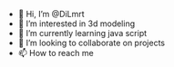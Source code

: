 - 👋 Hi, I’m @DiLmrt
- 👀 I’m interested in 3d modeling
- 🌱 I’m currently learning java script
- 💞️ I’m looking to collaborate on projects
- 📫 How to reach me 

<!---
DiLmrt/DiLmrt is a ✨ special ✨ repository because its `README.md` (this file) appears on your GitHub profile.
You can click the Preview link to take a look at your changes.
--->
